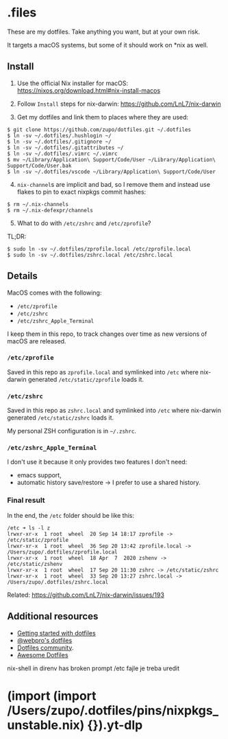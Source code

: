 # .files

These are my dotfiles. Take anything you want, but at your own risk.

It targets a macOS systems, but some of it should work on \*nix as well.


## Install

1. Use the official Nix installer for macOS: https://nixos.org/download.html#nix-install-macos

2. Follow `Install` steps for nix-darwin: https://github.com/LnL7/nix-darwin

3. Get my dotfiles and link them to places where they are used:

```
$ git clone https://github.com/zupo/dotfiles.git ~/.dotfiles
$ ln -sv ~/.dotfiles/.hushlogin ~/
$ ln -sv ~/.dotfiles/.gitignore ~/
$ ln -sv ~/.dotfiles/.gitattributes ~/
$ ln -sv ~/.dotfiles/.vimrc ~/.vimrc
$ mv ~/Library/Application\ Support/Code/User ~/Library/Application\ Support/Code/User.bak
$ ln -sv ~/.dotfiles/vscode ~/Library/Application\ Support/Code/User
```

4. `nix-channel`s are implicit and bad, so I remove them and instead use flakes to pin to exact nixpkgs commit hashes:

```
$ rm ~/.nix-channels
$ rm ~/.nix-defexpr/channels
```

5. What to do with `/etc/zshrc` and `/etc/zprofile`?


TL;DR:
```
$ sudo ln -sv ~/.dotfiles/zprofile.local /etc/zprofile.local
$ sudo ln -sv ~/.dotfiles/zshrc.local /etc/zshrc.local
```

## Details

MacOS comes with the following:

* `/etc/zprofile`
* `/etc/zshrc`
* `/etc/zshrc_Apple_Terminal`

I keep them in this repo, to track changes over time as new versions of macOS are released.

### `/etc/zprofile`

Saved in this repo as `zprofile.local` and symlinked into `/etc` where
nix-darwin generated `/etc/static/zprofile` loads it.

### `/etc/zshrc`

Saved in this repo as `zshrc.local` and symlinked into `/etc` where
nix-darwin generated `/etc/static/zshrc` loads it.

My personal ZSH configuration is in `~/.zshrc`.

### `/etc/zshrc_Apple_Terminal`

I don't use it because it only provides two features I don't need:
* emacs support,
* automatic history save/restore -> I prefer to use a shared history.

### Final result

In the end, the `/etc` folder should be like this:

```
/etc ➜ ls -l z
lrwxr-xr-x  1 root  wheel  20 Sep 14 18:17 zprofile -> /etc/static/zprofile
lrwxr-xr-x  1 root  wheel  36 Sep 20 13:42 zprofile.local -> /Users/zupo/.dotfiles/zprofile.local
lrwxr-xr-x  1 root  wheel  18 Apr  7  2020 zshenv -> /etc/static/zshenv
lrwxr-xr-x  1 root  wheel  17 Sep 20 11:30 zshrc -> /etc/static/zshrc
lrwxr-xr-x  1 root  wheel  33 Sep 20 13:27 zshrc.local -> /Users/zupo/.dotfiles/zshrc.local
```

Related: https://github.com/LnL7/nix-darwin/issues/193


## Additional resources

- [Getting started with dotfiles](https://medium.com/@webprolific/getting-started-with-dotfiles-43c3602fd789)
- [@webpro's dotfiles](https://github.com/webpro/dotfiles)
- [Dotfiles community](https://dotfiles.github.io).
- [Awesome Dotfiles](https://github.com/webpro/awesome-dotfiles)



nix-shell in direnv has broken prompt
/etc fajle je treba uredit
# (import (import /Users/zupo/.dotfiles/pins/nixpkgs_unstable.nix) {}).yt-dlp